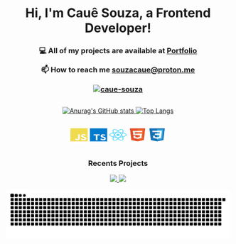 <h1 align="center">Hi, I'm Cauê Souza, a Frontend Developer!</h1>
<div align="center">
<h3>
  💻 All of my projects are available at <a href="https://portfolio-caue-souza.vercel.app/">Portfolio</a>
 <br>

📫 How to reach me <b>souzacaue@proton.me</b>

<a href="https://linkedin.com/in/caue-souza" target="_blank">
<img align="center" src="https://raw.githubusercontent.com/rahuldkjain/github-profile-readme-generator/master/src/images/icons/Social/linked-in-alt.svg" alt="caue-souza" height="30" width="40" />
</a>
</h3>
</div>

##

<div align="center">
<a href="https://www.github.com/EuCaue" target="_blank">

![Anurag's GitHub stats](https://github-readme-stats.vercel.app/api?username=eucaue&show_icons=true&theme=midnight-purple)
![Top Langs](https://github-readme-stats.vercel.app/api/top-langs/?username=eucaue&show_icons=true&theme=midnight-purple&layout=compact)

</a>
</div>

<div style="display: inline_block" align="center"> <br>
  <img align="center" alt="Caue-Js" height="30" width="40" src="https://raw.githubusercontent.com/devicons/devicon/master/icons/javascript/javascript-plain.svg">
  <img align="center" alt="Caue-Ts" height="30" width="40" src="https://raw.githubusercontent.com/devicons/devicon/master/icons/typescript/typescript-plain.svg">
  <img align="center" alt="Caue-React" height="30" width="40" src="https://raw.githubusercontent.com/devicons/devicon/master/icons/react/react-original.svg">
  <img align="center" alt="Caue-HTML" height="30" width="40" src="https://raw.githubusercontent.com/devicons/devicon/master/icons/html5/html5-original.svg">
  <img align="center" alt="Caue-CSS" height="30" width="40" src="https://raw.githubusercontent.com/devicons/devicon/master/icons/css3/css3-original.svg">
</div>

#

<div align="center">
<h3 align="center">Recents Projects</h2>

  <a href="https://github.com/EuCaue/yaTODO" target="_blank" >
    <img
      src="https://github-readme-stats.vercel.app/api/pin/?username=EuCaue&repo=yaTODO&theme=midnight-purple" />
  </a>
  <a href="https://github.com/EuCaue/password-generator" target="_blank">
    <img
      src="https://github-readme-stats.vercel.app/api/pin/?username=EuCaue&repo=password-generator&theme=midnight-purple" />
  </a>
</div>

![Snake animation](https://github.com/eucaue/eucaue/blob/output/github-contribution-grid-snake.svg)
